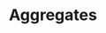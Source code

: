 ---
title: "Aggregates"
linkTitle: "Aggregates"
weight: 4
description: >
  How to use aggregates
---
